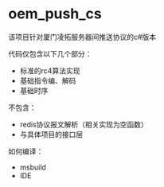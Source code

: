 # oem_push_cs
该项目针对厦门凌拓服务器间推送协议的c#版本

代码仅包含以下几个部分：
* 标准的rc4算法实现
* 基础指令编、解码
* 基础时序

不包含：
* redis协议报文解析（相关实现为空函数）
* 与具体项目的接口层

如何编译：
* msbuild
* IDE